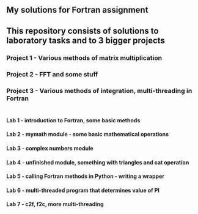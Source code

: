 ## My solutions for Fortran assignment

## This repository consists of solutions to laboratory tasks and to 3 bigger projects

### Project 1 - Various methods of matrix multiplication

### Project 2 - FFT and some stuff

### Project 3 - Various methods of integration, multi-threading in Fortran

#

#### Lab 1 - introduction to Fortran, some basic methods

#### Lab 2 - mymath module - some basic mathematical operations

#### Lab 3 - complex numbers module

#### Lab 4 - unfinished module, something with triangles and cat operation

#### Lab 5 - calling Fortran methods in Python - writing a wrapper

#### Lab 6 - multi-threaded program that determines value of PI

####  Lab 7 - c2f, f2c, more multi-threading 
